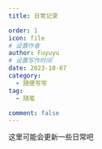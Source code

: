 ```yaml
---
title: 日常记录

order: 1
icon: file
# 设置作者
author: Fuyuyu
# 设置写作时间
date: 2023-10-07
category:
  - 随便写写
tag:
  - 随笔

comment: false
---
```


这里可能会更新一些日常吧